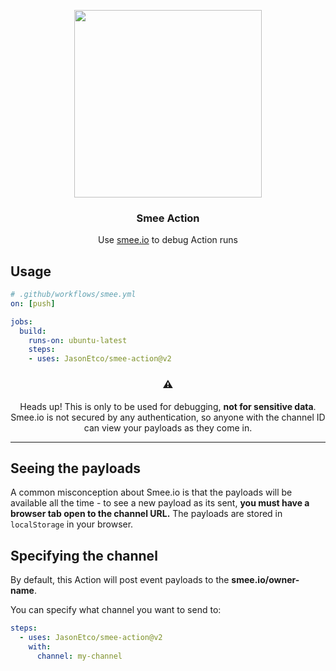 <p align="center">
  <img width="300" src="https://user-images.githubusercontent.com/10660468/55279861-281d0880-52f4-11e9-91ee-b715aa8953f8.png" />
</p>
<h3 align="center">Smee Action</h3>
<p align="center">Use <a href="https://smee.io">smee.io</a> to debug Action runs<p>

## Usage

```yaml
# .github/workflows/smee.yml
on: [push]

jobs:
  build:
    runs-on: ubuntu-latest
    steps:
    - uses: JasonEtco/smee-action@v2
```


<h3 align="center">⚠️</h3>
<p align="center">Heads up! This is only to be used for debugging, <strong>not for sensitive data</strong>. Smee.io is not secured by any authentication, so anyone with the channel ID can view your payloads as they come in.</p>

---

## Seeing the payloads

A common misconception about Smee.io is that the payloads will be available all the time - to see a new payload as its sent, **you must have a browser tab open to the channel URL.** The payloads are stored in `localStorage` in your browser.

## Specifying the channel

By default, this Action will post event payloads to the **smee.io/owner-name**.

You can specify what channel you want to send to:

```yaml
steps:
  - uses: JasonEtco/smee-action@v2
    with:
      channel: my-channel
```
